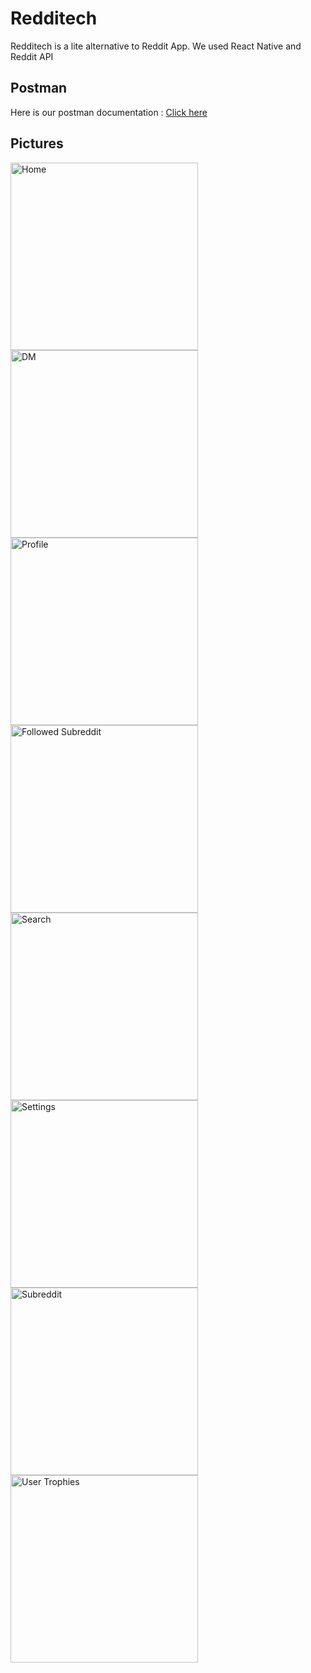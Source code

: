 # Redditech

Redditech is a lite alternative to Reddit App.
We used React Native and Reddit API


## Postman

Here is our postman documentation : [Click here](https://documenter.getpostman.com/view/14459509/UVeDrSap)

## Pictures


<img width="300" alt="Home" src="https://github.com/Mehdz/Redditech/blob/main/AppScreens/Home.png">

<img width="300" alt="DM" src="https://github.com/Mehdz/Redditech/blob/main/AppScreens/DM.png">

<img width="300" alt="Profile" src="https://github.com/Mehdz/Redditech/blob/main/AppScreens/Profile.png">

<img width="300" alt="Followed Subreddit" src="https://github.com/Mehdz/Redditech/blob/main/AppScreens/Followed%20Subreddit.png">

<img width="300" alt="Search" src="https://github.com/Mehdz/Redditech/blob/main/AppScreens/Search.png">

<img width="300" alt="Settings" src="https://github.com/Mehdz/Redditech/blob/main/AppScreens/Settings.png">

<img width="300" alt="Subreddit" src="https://github.com/Mehdz/Redditech/blob/main/AppScreens/Subreddit.png">

<img width="300" alt="User Trophies" src="https://github.com/Mehdz/Redditech/blob/main/AppScreens/User%20Trophies.png">
